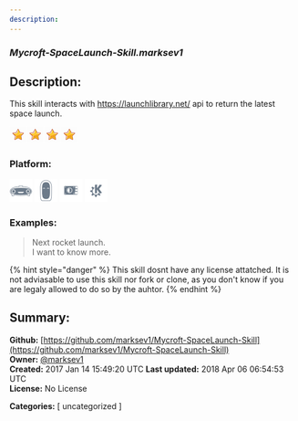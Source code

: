 ```yaml
---
description: 
---
```


### _Mycroft-SpaceLaunch-Skill.marksev1_  
## Description:  
This skill interacts with https://launchlibrary.net/ api to return the latest space launch.  
  
![](../.gitbook/assets/star.png)![](../.gitbook/assets/star.png)![](../.gitbook/assets/star.png)![](../.gitbook/assets/star.png)  
  
### Platform:  
 ![Mark I](../.gitbook/assets/mark-1-icon.png)  ![Mark II](../.gitbook/assets/mark-2-icon.png)  ![Picroft](../.gitbook/assets/picroft-icon.png)  ![plasmoid](../.gitbook/assets/kde.png)   
### Examples:  
> Next rocket launch.  
> I want to know more.  
  
{% hint style="danger" %}
This skill dosnt have any license attatched. It is not adviasable to use this skill nor fork or clone, as you don't know if you are legaly allowed to do so by the auhtor.
{% endhint %}
  
## Summary:  
**Github:** [https://github.com/marksev1/Mycroft-SpaceLaunch-Skill](https://github.com/marksev1/Mycroft-SpaceLaunch-Skill)  
**Owner:** [@marksev1](https://github.com/marksev1)  
**Created:** 2017 Jan 14 15:49:20 UTC  **Last updated:** 2018 Apr 06 06:54:53 UTC  
**License:** No License  
  
**Categories:** [ uncategorized ]   
